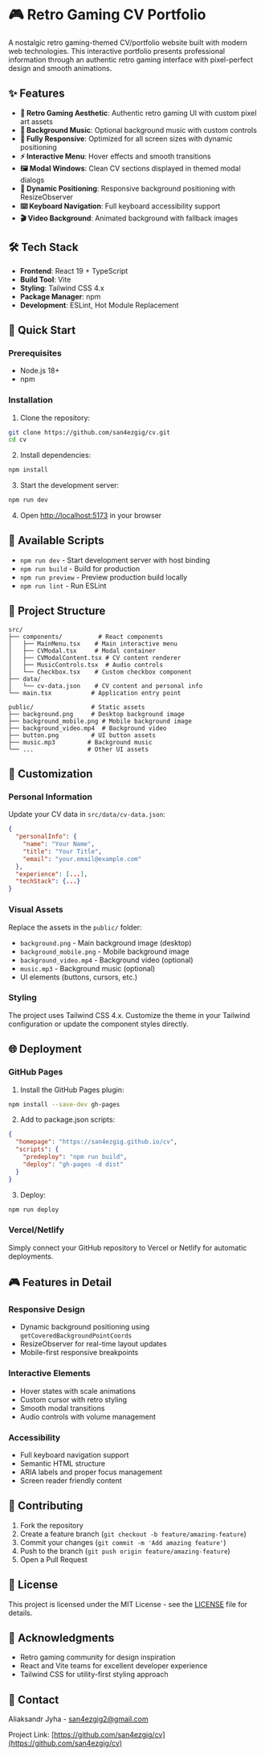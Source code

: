 # 🎮 Retro Gaming CV Portfolio

A nostalgic retro gaming-themed CV/portfolio website built with modern web technologies. This interactive portfolio presents professional information through an authentic retro gaming interface with pixel-perfect design and smooth animations.

## ✨ Features

- **🎨 Retro Gaming Aesthetic**: Authentic retro gaming UI with custom pixel art assets
- **🎵 Background Music**: Optional background music with custom controls
- **📱 Fully Responsive**: Optimized for all screen sizes with dynamic positioning
- **⚡ Interactive Menu**: Hover effects and smooth transitions
- **🖼️ Modal Windows**: Clean CV sections displayed in themed modal dialogs
- **🎯 Dynamic Positioning**: Responsive background positioning with ResizeObserver
- **⌨️ Keyboard Navigation**: Full keyboard accessibility support
- **🎬 Video Background**: Animated background with fallback images

## 🛠️ Tech Stack

- **Frontend**: React 19 + TypeScript
- **Build Tool**: Vite
- **Styling**: Tailwind CSS 4.x
- **Package Manager**: npm
- **Development**: ESLint, Hot Module Replacement

## 🚀 Quick Start

### Prerequisites

- Node.js 18+ 
- npm

### Installation

1. Clone the repository:
```bash
git clone https://github.com/san4ezgig/cv.git
cd cv
```

2. Install dependencies:
```bash
npm install
```

3. Start the development server:
```bash
npm run dev
```

4. Open [http://localhost:5173](http://localhost:5173) in your browser

## 📝 Available Scripts

- `npm run dev` - Start development server with host binding
- `npm run build` - Build for production
- `npm run preview` - Preview production build locally
- `npm run lint` - Run ESLint

## 🎯 Project Structure

```
src/
├── components/          # React components
│   ├── MainMenu.tsx    # Main interactive menu
│   ├── CVModal.tsx     # Modal container
│   ├── CVModalContent.tsx # CV content renderer
│   ├── MusicControls.tsx  # Audio controls
│   └── Checkbox.tsx    # Custom checkbox component
├── data/
│   └── cv-data.json    # CV content and personal info
└── main.tsx           # Application entry point

public/                # Static assets
├── background.png     # Desktop background image
├── background_mobile.png # Mobile background image
├── background_video.mp4  # Background video
├── button.png         # UI button assets
├── music.mp3         # Background music
└── ...               # Other UI assets
```

## 🎨 Customization

### Personal Information

Update your CV data in `src/data/cv-data.json`:

```json
{
  "personalInfo": {
    "name": "Your Name",
    "title": "Your Title",
    "email": "your.email@example.com"
  },
  "experience": [...],
  "techStack": {...}
}
```

### Visual Assets

Replace the assets in the `public/` folder:
- `background.png` - Main background image (desktop)
- `background_mobile.png` - Mobile background image
- `background_video.mp4` - Background video (optional)
- `music.mp3` - Background music (optional)
- UI elements (buttons, cursors, etc.)

### Styling

The project uses Tailwind CSS 4.x. Customize the theme in your Tailwind configuration or update the component styles directly.

## 🌐 Deployment

### GitHub Pages

1. Install the GitHub Pages plugin:
```bash
npm install --save-dev gh-pages
```

2. Add to package.json scripts:
```json
{
  "homepage": "https://san4ezgig.github.io/cv",
  "scripts": {
    "predeploy": "npm run build",
    "deploy": "gh-pages -d dist"
  }
}
```

3. Deploy:
```bash
npm run deploy
```

### Vercel/Netlify

Simply connect your GitHub repository to Vercel or Netlify for automatic deployments.

## 🎮 Features in Detail

### Responsive Design
- Dynamic background positioning using `getCoveredBackgroundPointCoords`
- ResizeObserver for real-time layout updates
- Mobile-first responsive breakpoints

### Interactive Elements
- Hover states with scale animations
- Custom cursor with retro styling
- Smooth modal transitions
- Audio controls with volume management

### Accessibility
- Full keyboard navigation support
- Semantic HTML structure
- ARIA labels and proper focus management
- Screen reader friendly content

## 🤝 Contributing

1. Fork the repository
2. Create a feature branch (`git checkout -b feature/amazing-feature`)
3. Commit your changes (`git commit -m 'Add amazing feature'`)
4. Push to the branch (`git push origin feature/amazing-feature`)
5. Open a Pull Request

## 📄 License

This project is licensed under the MIT License - see the [LICENSE](LICENSE) file for details.

## 🙏 Acknowledgments

- Retro gaming community for design inspiration
- React and Vite teams for excellent developer experience
- Tailwind CSS for utility-first styling approach

## 📧 Contact

Aliaksandr Jyha - [san4ezgig2@gmail.com](mailto:san4ezgig2@gmail.com)

Project Link: [https://github.com/san4ezgig/cv](https://github.com/san4ezgig/cv)

